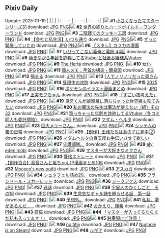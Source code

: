 ## Pixiv Daily
Update: 2025-01-19
|      |      |      |
| :----: | :----: | :----: |
|![](https://pixiv.microyu.workers.dev/c/240x480/img-master/img/2025/01/17/00/10/16/126285203_p0_master1200.jpg) **#1** [小さくなったマスターシリーズ31](https://www.pixiv.net/artworks/126285203) download: [JPG](https://pixiv.microyu.workers.dev/img-original/img/2025/01/17/00/10/16/126285203_p0.jpg) [PNG](https://pixiv.microyu.workers.dev/img-original/img/2025/01/17/00/10/16/126285203_p0.png)|![](https://pixiv.microyu.workers.dev/c/240x480/img-master/img/2025/01/17/22/14/55/126310510_p0_master1200.jpg) **#2** [世界の終りとハードボイルド・ワンダーランド](https://www.pixiv.net/artworks/126310510) download: [JPG](https://pixiv.microyu.workers.dev/img-original/img/2025/01/17/22/14/55/126310510_p0.jpg) [PNG](https://pixiv.microyu.workers.dev/img-original/img/2025/01/17/22/14/55/126310510_p0.png)|![](https://pixiv.microyu.workers.dev/c/240x480/img-master/img/2025/01/17/07/30/02/126292401_p0_master1200.jpg) **#3** [二階建てのクッキー工房](https://www.pixiv.net/artworks/126292401) download: [JPG](https://pixiv.microyu.workers.dev/img-original/img/2025/01/17/07/30/02/126292401_p0.jpg) [PNG](https://pixiv.microyu.workers.dev/img-original/img/2025/01/17/07/30/02/126292401_p0.png)|
|![](https://pixiv.microyu.workers.dev/c/240x480/img-master/img/2025/01/17/12/00/22/126296043_p0_master1200.jpg) **#4** [【会社と私生活】いつも通り](https://www.pixiv.net/artworks/126296043) download: [JPG](https://pixiv.microyu.workers.dev/img-original/img/2025/01/17/12/00/22/126296043_p0.jpg) [PNG](https://pixiv.microyu.workers.dev/img-original/img/2025/01/17/12/00/22/126296043_p0.png)|![](https://pixiv.microyu.workers.dev/c/240x480/img-master/img/2025/01/18/19/33/58/126338307_p0_master1200.jpg) **#5** [ずっと緊張していたの](https://www.pixiv.net/artworks/126338307) download: [JPG](https://pixiv.microyu.workers.dev/img-original/img/2025/01/18/19/33/58/126338307_p0.jpg) [PNG](https://pixiv.microyu.workers.dev/img-original/img/2025/01/18/19/33/58/126338307_p0.png)|![](https://pixiv.microyu.workers.dev/c/240x480/img-master/img/2025/01/17/23/27/51/126312969_p0_master1200.jpg) **#6** [【スタレ】カフカの漫画](https://www.pixiv.net/artworks/126312969) download: [JPG](https://pixiv.microyu.workers.dev/img-original/img/2025/01/17/23/27/51/126312969_p0.jpg) [PNG](https://pixiv.microyu.workers.dev/img-original/img/2025/01/17/23/27/51/126312969_p0.png)|
|![](https://pixiv.microyu.workers.dev/c/240x480/img-master/img/2025/01/18/00/02/25/126314480_p0_master1200.jpg) **#7** [いびってこない義母と義姉 44話](https://www.pixiv.net/artworks/126314480) download: [JPG](https://pixiv.microyu.workers.dev/img-original/img/2025/01/18/00/02/25/126314480_p0.jpg) [PNG](https://pixiv.microyu.workers.dev/img-original/img/2025/01/18/00/02/25/126314480_p0.png)|![](https://pixiv.microyu.workers.dev/c/240x480/img-master/img/2025/01/17/20/04/50/126306050_p0_master1200.jpg) **#8** [焼きながら年齢を詐称してるVtuberと社畜お嬢様系Vtuber](https://www.pixiv.net/artworks/126306050) download: [JPG](https://pixiv.microyu.workers.dev/img-original/img/2025/01/17/20/04/50/126306050_p0.jpg) [PNG](https://pixiv.microyu.workers.dev/img-original/img/2025/01/17/20/04/50/126306050_p0.png)|![](https://pixiv.microyu.workers.dev/c/240x480/img-master/img/2025/01/18/02/35/02/126317423_p0_master1200.jpg) **#9** [The Herta](https://www.pixiv.net/artworks/126317423) download: [JPG](https://pixiv.microyu.workers.dev/img-original/img/2025/01/18/02/35/02/126317423_p0.jpg) [PNG](https://pixiv.microyu.workers.dev/img-original/img/2025/01/18/02/35/02/126317423_p0.png)|
|![](https://pixiv.microyu.workers.dev/c/240x480/img-master/img/2025/01/17/13/09/34/126297216_p0_master1200.jpg) **#10** [女仆](https://www.pixiv.net/artworks/126297216) download: [JPG](https://pixiv.microyu.workers.dev/img-original/img/2025/01/17/13/09/34/126297216_p0.jpg) [PNG](https://pixiv.microyu.workers.dev/img-original/img/2025/01/17/13/09/34/126297216_p0.png)|![](https://pixiv.microyu.workers.dev/c/240x480/img-master/img/2025/01/18/06/00/09/126321310_p0_master1200.jpg) **#11** [個人メモ：手首の構造・簡易図](https://www.pixiv.net/artworks/126321310) download: [JPG](https://pixiv.microyu.workers.dev/img-original/img/2025/01/18/06/00/09/126321310_p0.jpg) [PNG](https://pixiv.microyu.workers.dev/img-original/img/2025/01/18/06/00/09/126321310_p0.png)|![](https://pixiv.microyu.workers.dev/c/240x480/img-master/img/2025/01/17/00/27/06/126285749_p0_master1200.jpg) **#12** [捕まる](https://www.pixiv.net/artworks/126285749) download: [JPG](https://pixiv.microyu.workers.dev/img-original/img/2025/01/17/00/27/06/126285749_p0.jpg) [PNG](https://pixiv.microyu.workers.dev/img-original/img/2025/01/17/00/27/06/126285749_p0.png)|
|![](https://pixiv.microyu.workers.dev/c/240x480/img-master/img/2025/01/17/00/53/59/126284908_p0_master1200.jpg) **#13** [1人でノリノリだった奥さん](https://www.pixiv.net/artworks/126284908) download: [JPG](https://pixiv.microyu.workers.dev/img-original/img/2025/01/17/00/53/59/126284908_p0.jpg) [PNG](https://pixiv.microyu.workers.dev/img-original/img/2025/01/17/00/53/59/126284908_p0.png)|![](https://pixiv.microyu.workers.dev/c/240x480/img-master/img/2025/01/17/20/30/02/126306754_p0_master1200.jpg) **#14** [昼寝中の攻防](https://www.pixiv.net/artworks/126306754) download: [JPG](https://pixiv.microyu.workers.dev/img-original/img/2025/01/17/20/30/02/126306754_p0.jpg) [PNG](https://pixiv.microyu.workers.dev/img-original/img/2025/01/17/20/30/02/126306754_p0.png)|![](https://pixiv.microyu.workers.dev/c/240x480/img-master/img/2025/01/17/00/00/16/126284535_p0_master1200.jpg) **#15** [2025](https://www.pixiv.net/artworks/126284535) download: [JPG](https://pixiv.microyu.workers.dev/img-original/img/2025/01/17/00/00/16/126284535_p0.jpg) [PNG](https://pixiv.microyu.workers.dev/img-original/img/2025/01/17/00/00/16/126284535_p0.png)|
|![](https://pixiv.microyu.workers.dev/c/240x480/img-master/img/2025/01/17/00/02/33/126284838_p0_master1200.jpg) **#16** [ポケモンのイラスト漫画まとめ](https://www.pixiv.net/artworks/126284838) download: [JPG](https://pixiv.microyu.workers.dev/img-original/img/2025/01/17/00/02/33/126284838_p0.jpg) [PNG](https://pixiv.microyu.workers.dev/img-original/img/2025/01/17/00/02/33/126284838_p0.png)|![](https://pixiv.microyu.workers.dev/c/240x480/img-master/img/2025/01/17/00/00/19/126284554_p0_master1200.jpg) **#17** [正実モブちゃん](https://www.pixiv.net/artworks/126284554) download: [JPG](https://pixiv.microyu.workers.dev/img-original/img/2025/01/17/00/00/19/126284554_p0.jpg) [PNG](https://pixiv.microyu.workers.dev/img-original/img/2025/01/17/00/00/19/126284554_p0.png)|![](https://pixiv.microyu.workers.dev/c/240x480/img-master/img/2025/01/18/21/25/37/126342186_p0_master1200.jpg) **#18** [「すごい技考えた」](https://www.pixiv.net/artworks/126342186) download: [JPG](https://pixiv.microyu.workers.dev/img-original/img/2025/01/18/21/25/37/126342186_p0.jpg) [PNG](https://pixiv.microyu.workers.dev/img-original/img/2025/01/18/21/25/37/126342186_p0.png)|
|![](https://pixiv.microyu.workers.dev/c/240x480/img-master/img/2025/01/18/00/00/11/126314087_p0_master1200.jpg) **#19** [良牙くんが娘溺泉に落ちちゃった世界線も見てみたい](https://www.pixiv.net/artworks/126314087) download: [JPG](https://pixiv.microyu.workers.dev/img-original/img/2025/01/18/00/00/11/126314087_p0.jpg) [PNG](https://pixiv.microyu.workers.dev/img-original/img/2025/01/18/00/00/11/126314087_p0.png)|![](https://pixiv.microyu.workers.dev/c/240x480/img-master/img/2025/01/18/00/01/09/126314318_p0_master1200.jpg) **#20** [私の魔法の先生は魔法が使えない（続）その32](https://www.pixiv.net/artworks/126314318) download: [JPG](https://pixiv.microyu.workers.dev/img-original/img/2025/01/18/00/01/09/126314318_p0.jpg) [PNG](https://pixiv.microyu.workers.dev/img-original/img/2025/01/18/00/01/09/126314318_p0.png)|![](https://pixiv.microyu.workers.dev/c/240x480/img-master/img/2025/01/18/21/09/17/126341622_p0_master1200.jpg) **#21** [買っちゃった年齢を詐称してるVtuber（冬コミ同人も委託開始）](https://www.pixiv.net/artworks/126341622) download: [JPG](https://pixiv.microyu.workers.dev/img-original/img/2025/01/18/21/09/17/126341622_p0.jpg) [PNG](https://pixiv.microyu.workers.dev/img-original/img/2025/01/18/21/09/17/126341622_p0.png)|
|![](https://pixiv.microyu.workers.dev/c/240x480/img-master/img/2025/01/18/00/00/06/126314051_p0_master1200.jpg) **#22** [マダム・ヘルタ](https://www.pixiv.net/artworks/126314051) download: [JPG](https://pixiv.microyu.workers.dev/img-original/img/2025/01/18/00/00/06/126314051_p0.jpg) [PNG](https://pixiv.microyu.workers.dev/img-original/img/2025/01/18/00/00/06/126314051_p0.png)|![](https://pixiv.microyu.workers.dev/c/240x480/img-master/img/2025/01/17/00/01/03/126284698_p0_master1200.jpg) **#23** [巨大メリーさん。](https://www.pixiv.net/artworks/126284698) download: [JPG](https://pixiv.microyu.workers.dev/img-original/img/2025/01/17/00/01/03/126284698_p0.jpg) [PNG](https://pixiv.microyu.workers.dev/img-original/img/2025/01/17/00/01/03/126284698_p0.png)|![](https://pixiv.microyu.workers.dev/c/240x480/img-master/img/2025/01/17/00/06/48/126285048_p0_master1200.jpg) **#24** [シッテムの箱の日常](https://www.pixiv.net/artworks/126285048) download: [JPG](https://pixiv.microyu.workers.dev/img-original/img/2025/01/17/00/06/48/126285048_p0.jpg) [PNG](https://pixiv.microyu.workers.dev/img-original/img/2025/01/17/00/06/48/126285048_p0.png)|
|![](https://pixiv.microyu.workers.dev/c/240x480/img-master/img/2025/01/18/00/05/03/126314695_p0_master1200.jpg) **#25** [【創作】王様たちはあの子に夢中②](https://www.pixiv.net/artworks/126314695) download: [JPG](https://pixiv.microyu.workers.dev/img-original/img/2025/01/18/00/05/03/126314695_p0.jpg) [PNG](https://pixiv.microyu.workers.dev/img-original/img/2025/01/18/00/05/03/126314695_p0.png)|![](https://pixiv.microyu.workers.dev/c/240x480/img-master/img/2025/01/17/00/28/19/126285789_p0_master1200.jpg) **#26** [マダムヘルタの身支度お手伝いさせて欲しい](https://www.pixiv.net/artworks/126285789) download: [JPG](https://pixiv.microyu.workers.dev/img-original/img/2025/01/17/00/28/19/126285789_p0.jpg) [PNG](https://pixiv.microyu.workers.dev/img-original/img/2025/01/17/00/28/19/126285789_p0.png)|![](https://pixiv.microyu.workers.dev/c/240x480/img-master/img/2025/01/18/06/14/33/126321520_p0_master1200.jpg) **#27** [守護部隊。](https://www.pixiv.net/artworks/126321520) download: [JPG](https://pixiv.microyu.workers.dev/img-original/img/2025/01/18/06/14/33/126321520_p0.jpg) [PNG](https://pixiv.microyu.workers.dev/img-original/img/2025/01/18/06/14/33/126321520_p0.png)|
|![](https://pixiv.microyu.workers.dev/c/240x480/img-master/img/2025/01/17/07/14/33/126292179_p0_master1200.jpg) **#28** [ely eden mobi](https://www.pixiv.net/artworks/126292179) download: [JPG](https://pixiv.microyu.workers.dev/img-original/img/2025/01/17/07/14/33/126292179_p0.jpg) [PNG](https://pixiv.microyu.workers.dev/img-original/img/2025/01/17/07/14/33/126292179_p0.png)|![](https://pixiv.microyu.workers.dev/c/240x480/img-master/img/2025/01/17/18/05/36/126302523_p0_master1200.jpg) **#29** [マスターが大好きなミクさん](https://www.pixiv.net/artworks/126302523) download: [JPG](https://pixiv.microyu.workers.dev/img-original/img/2025/01/17/18/05/36/126302523_p0.jpg) [PNG](https://pixiv.microyu.workers.dev/img-original/img/2025/01/17/18/05/36/126302523_p0.png)|![](https://pixiv.microyu.workers.dev/c/240x480/img-master/img/2025/01/17/07/04/28/126292047_p0_master1200.jpg) **#30** [骨格ストレート](https://www.pixiv.net/artworks/126292047) download: [JPG](https://pixiv.microyu.workers.dev/img-original/img/2025/01/17/07/04/28/126292047_p0.jpg) [PNG](https://pixiv.microyu.workers.dev/img-original/img/2025/01/17/07/04/28/126292047_p0.png)|
|![](https://pixiv.microyu.workers.dev/c/240x480/img-master/img/2025/01/18/00/33/01/126314377_p0_master1200.jpg) **#31** [【創作百合】高音さんと嵐ちゃん1P漫画まとめ106](https://www.pixiv.net/artworks/126314377) download: [JPG](https://pixiv.microyu.workers.dev/img-original/img/2025/01/18/00/33/01/126314377_p0.jpg) [PNG](https://pixiv.microyu.workers.dev/img-original/img/2025/01/18/00/33/01/126314377_p0.png)|![](https://pixiv.microyu.workers.dev/c/240x480/img-master/img/2025/01/17/05/11/34/126290690_p0_master1200.jpg) **#32** [Mococo's new outfit](https://www.pixiv.net/artworks/126290690) download: [JPG](https://pixiv.microyu.workers.dev/img-original/img/2025/01/17/05/11/34/126290690_p0.jpg) [PNG](https://pixiv.microyu.workers.dev/img-original/img/2025/01/17/05/11/34/126290690_p0.png)|![](https://pixiv.microyu.workers.dev/c/240x480/img-master/img/2025/01/17/05/36/02/126290938_p0_master1200.jpg) **#33** [アスカガ](https://www.pixiv.net/artworks/126290938) download: [JPG](https://pixiv.microyu.workers.dev/img-original/img/2025/01/17/05/36/02/126290938_p0.jpg) [PNG](https://pixiv.microyu.workers.dev/img-original/img/2025/01/17/05/36/02/126290938_p0.png)|
|![](https://pixiv.microyu.workers.dev/c/240x480/img-master/img/2025/01/18/23/07/20/126345932_p0_master1200.jpg) **#34** [シュタフェル詰め20。](https://www.pixiv.net/artworks/126345932) download: [JPG](https://pixiv.microyu.workers.dev/img-original/img/2025/01/18/23/07/20/126345932_p0.jpg) [PNG](https://pixiv.microyu.workers.dev/img-original/img/2025/01/18/23/07/20/126345932_p0.png)|![](https://pixiv.microyu.workers.dev/c/240x480/img-master/img/2025/01/18/00/00/29/126314184_p0_master1200.jpg) **#35** [フランドール・スカーレット](https://www.pixiv.net/artworks/126314184) download: [JPG](https://pixiv.microyu.workers.dev/img-original/img/2025/01/18/00/00/29/126314184_p0.jpg) [PNG](https://pixiv.microyu.workers.dev/img-original/img/2025/01/18/00/00/29/126314184_p0.png)|![](https://pixiv.microyu.workers.dev/c/240x480/img-master/img/2025/01/18/00/00/21/126314136_p0_master1200.jpg) **#36** [ジークアクス](https://www.pixiv.net/artworks/126314136) download: [JPG](https://pixiv.microyu.workers.dev/img-original/img/2025/01/18/00/00/21/126314136_p0.jpg) [PNG](https://pixiv.microyu.workers.dev/img-original/img/2025/01/18/00/00/21/126314136_p0.png)|
|![](https://pixiv.microyu.workers.dev/c/240x480/img-master/img/2025/01/17/01/05/18/126286865_p0_master1200.jpg) **#37** [迷迷](https://www.pixiv.net/artworks/126286865) download: [JPG](https://pixiv.microyu.workers.dev/img-original/img/2025/01/17/01/05/18/126286865_p0.jpg) [PNG](https://pixiv.microyu.workers.dev/img-original/img/2025/01/17/01/05/18/126286865_p0.png)|![](https://pixiv.microyu.workers.dev/c/240x480/img-master/img/2025/01/18/02/47/05/126318837_p0_master1200.jpg) **#38** [宇宙人のかくしごと　その18](https://www.pixiv.net/artworks/126318837) download: [JPG](https://pixiv.microyu.workers.dev/img-original/img/2025/01/18/02/47/05/126318837_p0.jpg) [PNG](https://pixiv.microyu.workers.dev/img-original/img/2025/01/18/02/47/05/126318837_p0.png)|![](https://pixiv.microyu.workers.dev/c/240x480/img-master/img/2025/01/17/18/15/42/126302798_p0_master1200.jpg) **#39** [生意気なギャル姉を解らせる話　第一話](https://www.pixiv.net/artworks/126302798) download: [JPG](https://pixiv.microyu.workers.dev/img-original/img/2025/01/17/18/15/42/126302798_p0.jpg) [PNG](https://pixiv.microyu.workers.dev/img-original/img/2025/01/17/18/15/42/126302798_p0.png)|
|![](https://pixiv.microyu.workers.dev/c/240x480/img-master/img/2025/01/17/20/19/32/126306464_p0_master1200.jpg) **#40** [予想外。](https://www.pixiv.net/artworks/126306464) download: [JPG](https://pixiv.microyu.workers.dev/img-original/img/2025/01/17/20/19/32/126306464_p0.jpg) [PNG](https://pixiv.microyu.workers.dev/img-original/img/2025/01/17/20/19/32/126306464_p0.png)|![](https://pixiv.microyu.workers.dev/c/240x480/img-master/img/2025/01/17/12/43/17/126295446_p0_master1200.jpg) **#41** [私ね、夢があるんだ……](https://www.pixiv.net/artworks/126295446) download: [JPG](https://pixiv.microyu.workers.dev/img-original/img/2025/01/17/12/43/17/126295446_p0.jpg) [PNG](https://pixiv.microyu.workers.dev/img-original/img/2025/01/17/12/43/17/126295446_p0.png)|![](https://pixiv.microyu.workers.dev/c/240x480/img-master/img/2025/01/17/18/01/10/126302337_p0_master1200.jpg) **#42** [おかえり、瑞希](https://www.pixiv.net/artworks/126302337) download: [JPG](https://pixiv.microyu.workers.dev/img-original/img/2025/01/17/18/01/10/126302337_p0.jpg) [PNG](https://pixiv.microyu.workers.dev/img-original/img/2025/01/17/18/01/10/126302337_p0.png)|
|![](https://pixiv.microyu.workers.dev/c/240x480/img-master/img/2025/01/17/00/44/51/126286303_p0_master1200.jpg) **#43** [猫猫](https://www.pixiv.net/artworks/126286303) download: [JPG](https://pixiv.microyu.workers.dev/img-original/img/2025/01/17/00/44/51/126286303_p0.jpg) [PNG](https://pixiv.microyu.workers.dev/img-original/img/2025/01/17/00/44/51/126286303_p0.png)|![](https://pixiv.microyu.workers.dev/c/240x480/img-master/img/2025/01/17/00/36/21/126286068_p0_master1200.jpg) **#44** [「マスターが入ってるならまだ私も入ってます！」](https://www.pixiv.net/artworks/126286068) download: [JPG](https://pixiv.microyu.workers.dev/img-original/img/2025/01/17/00/36/21/126286068_p0.jpg) [PNG](https://pixiv.microyu.workers.dev/img-original/img/2025/01/17/00/36/21/126286068_p0.png)|![](https://pixiv.microyu.workers.dev/c/240x480/img-master/img/2025/01/18/16/59/59/126333734_p0_master1200.jpg) **#45** [駐車場にご注意！](https://www.pixiv.net/artworks/126333734) download: [JPG](https://pixiv.microyu.workers.dev/img-original/img/2025/01/18/16/59/59/126333734_p0.jpg) [PNG](https://pixiv.microyu.workers.dev/img-original/img/2025/01/18/16/59/59/126333734_p0.png)|
|![](https://pixiv.microyu.workers.dev/c/240x480/img-master/img/2025/01/17/20/28/57/126306720_p0_master1200.jpg) **#46** [no title](https://www.pixiv.net/artworks/126306720) download: [JPG](https://pixiv.microyu.workers.dev/img-original/img/2025/01/17/20/28/57/126306720_p0.jpg) [PNG](https://pixiv.microyu.workers.dev/img-original/img/2025/01/17/20/28/57/126306720_p0.png)|![](https://pixiv.microyu.workers.dev/c/240x480/img-master/img/2025/01/18/00/00/34/126314215_p0_master1200.jpg) **#47** [Nunholy is on Steam!](https://www.pixiv.net/artworks/126314215) download: [JPG](https://pixiv.microyu.workers.dev/img-original/img/2025/01/18/00/00/34/126314215_p0.jpg) [PNG](https://pixiv.microyu.workers.dev/img-original/img/2025/01/18/00/00/34/126314215_p0.png)|![](https://pixiv.microyu.workers.dev/c/240x480/img-master/img/2025/01/19/00/45/45/126338333_p0_master1200.jpg) **#48** [ルギア](https://www.pixiv.net/artworks/126338333) download: [JPG](https://pixiv.microyu.workers.dev/img-original/img/2025/01/19/00/45/45/126338333_p0.jpg) [PNG](https://pixiv.microyu.workers.dev/img-original/img/2025/01/19/00/45/45/126338333_p0.png)|
